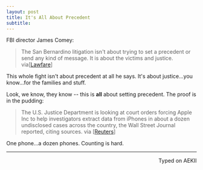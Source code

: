 ```yaml
---
layout: post
title: It's All About Precedent
subtitle:
---
```


FBI director James Comey:

> The San Bernardino litigation isn't about trying to set a precedent or send any kind of message. It is about the victims and justice.  
via[[Lawfare](https://www.lawfareblog.com/we-could-not-look-survivors-eye-if-we-did-not-follow-lead)]

This whole fight isn't about precedent at all he says. It's about justice...you know...for the families and stuff.

Look, we know, they know -- this is **all** about setting precedent. The proof is in the pudding:

> The U.S. Justice Department is looking at court orders forcing Apple Inc to help investigators extract data from iPhones in about a dozen undisclosed cases across the country, the Wall Street Journal reported, citing sources.
via [[Reuters](http://www.reuters.com/article/us-apple-encryption-idUSKCN0VW0BM)]

One phone...a dozen phones. Counting is hard.

---
<p align="right">Typed on AEKII</p>
